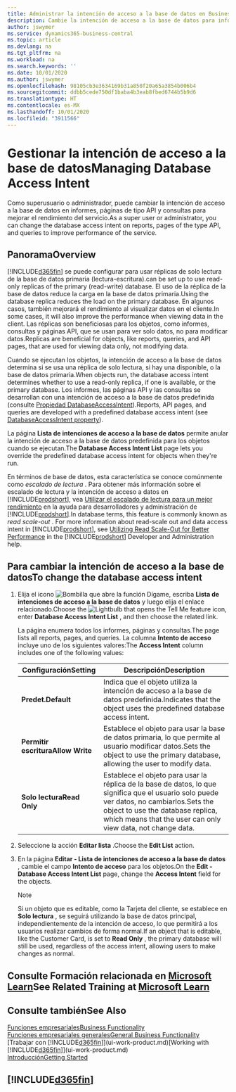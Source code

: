 ```yaml
---
title: Administrar la intención de acceso a la base de datos en Business Central | Microsoft Docs
description: Cambie la intención de acceso a la base de datos para informes, páginas API y consultas.
author: jswymer
ms.service: dynamics365-business-central
ms.topic: article
ms.devlang: na
ms.tgt_pltfrm: na
ms.workload: na
ms.search.keywords: ''
ms.date: 10/01/2020
ms.author: jswymer
ms.openlocfilehash: 98105cb3e3634169b31a850f20a65a3854b006b4
ms.sourcegitcommit: ddbb5cede750df1baba4b3eab8fbed6744b5b9d6
ms.translationtype: HT
ms.contentlocale: es-MX
ms.lasthandoff: 10/01/2020
ms.locfileid: "3911566"
---
```

# <a name="managing-database-access-intent"></a><span data-ttu-id="5ff5d-103">Gestionar la intención de acceso a la base de datos</span><span class="sxs-lookup"><span data-stu-id="5ff5d-103">Managing Database Access Intent</span></span> 

<span data-ttu-id="5ff5d-104">Como superusuario o administrador, puede cambiar la intención de acceso a la base de datos en informes, páginas de tipo API y consultas para mejorar el rendimiento del servicio.</span><span class="sxs-lookup"><span data-stu-id="5ff5d-104">As a super user or administrator, you can change the database access intent on reports, pages of the type API, and queries to improve performance of the service.</span></span>

## <a name="overview"></a><span data-ttu-id="5ff5d-105">Panorama</span><span class="sxs-lookup"><span data-stu-id="5ff5d-105">Overview</span></span>

[!INCLUDE[d365fin](includes/d365fin_md.md)] <span data-ttu-id="5ff5d-106">se puede configurar para usar réplicas de solo lectura de la base de datos primaria (lectura-escritura).</span><span class="sxs-lookup"><span data-stu-id="5ff5d-106">can be set up to use read-only replicas of the primary (read-write) database.</span></span> <span data-ttu-id="5ff5d-107">El uso de la réplica de la base de datos reduce la carga en la base de datos primaria.</span><span class="sxs-lookup"><span data-stu-id="5ff5d-107">Using the database replica reduces the load on the primary database.</span></span> <span data-ttu-id="5ff5d-108">En algunos casos, también mejorará el rendimiento al visualizar datos en el cliente.</span><span class="sxs-lookup"><span data-stu-id="5ff5d-108">In some cases, it will also improve the performance when viewing data in the client.</span></span> <span data-ttu-id="5ff5d-109">Las réplicas son beneficiosas para los objetos, como informes, consultas y páginas API, que se usan para ver solo datos, no para modificar datos.</span><span class="sxs-lookup"><span data-stu-id="5ff5d-109">Replicas are beneficial for objects, like reports, queries, and API pages, that are used for viewing data only, not modifying data.</span></span>

<span data-ttu-id="5ff5d-110">Cuando se ejecutan los objetos, la intención de acceso a la base de datos determina si se usa una réplica de solo lectura, si hay una disponible, o la base de datos primaria.</span><span class="sxs-lookup"><span data-stu-id="5ff5d-110">When objects run, the database access intent determines whether to use a read-only replica, if one is available, or the primary database.</span></span> <span data-ttu-id="5ff5d-111">Los informes, las páginas API y las consultas se desarrollan con una intención de acceso a la base de datos predefinida (consulte [Propiedad DatabaseAccessIntent](/dynamics365/business-central/dev-itpro/developer/properties/devenv-dataaccessintent-property)).</span><span class="sxs-lookup"><span data-stu-id="5ff5d-111">Reports, API pages, and queries are developed with a predefined database access intent (see [DatabaseAccessIntent property](/dynamics365/business-central/dev-itpro/developer/properties/devenv-dataaccessintent-property)).</span></span>

<span data-ttu-id="5ff5d-112">La página **Lista de intenciones de acceso a la base de datos** permite anular la intención de acceso a la base de datos predefinida para los objetos cuando se ejecutan.</span><span class="sxs-lookup"><span data-stu-id="5ff5d-112">The **Database Access Intent List** page lets you override the predefined database access intent for objects when they're run.</span></span>

<span data-ttu-id="5ff5d-113">En términos de base de datos, esta característica se conoce comúnmente como *escalado de lectura* . Para obtener más información sobre el escalado de lectura y la intención de acceso a datos en [!INCLUDE[prodshort](includes/prodshort.md)], vea [Utilizar el escalado de lectura para un mejor rendimiento](/dynamics365/business-central/dev-itpro/administration/database-read-scale-out-overview) en la ayuda para desarrolladores y administración de [!INCLUDE[prodshort](includes/prodshort.md)].</span><span class="sxs-lookup"><span data-stu-id="5ff5d-113">In database terms, this feature is commonly known as *read scale-out* . For more information about read-scale out and data access intent in [!INCLUDE[prodshort](includes/prodshort.md)], see [Utilizing Read Scale-Out for Better Performance](/dynamics365/business-central/dev-itpro/administration/database-read-scale-out-overview) in the [!INCLUDE[prodshort](includes/prodshort.md)] Developer and Administration help.</span></span>

## <a name="to-change-the-database-access-intent"></a><span data-ttu-id="5ff5d-114">Para cambiar la intención de acceso a la base de datos</span><span class="sxs-lookup"><span data-stu-id="5ff5d-114">To change the database access intent</span></span>

1. <span data-ttu-id="5ff5d-115">Elija el icono ![Bombilla que abre la función Dígame](media/ui-search/search_small.png "Dígame qué desea hacer"), escriba **Lista de intenciones de acceso a la base de datos** y luego elija el enlace relacionado.</span><span class="sxs-lookup"><span data-stu-id="5ff5d-115">Choose the ![Lightbulb that opens the Tell Me feature](media/ui-search/search_small.png "Tell me what you want to do") icon, enter **Database Access Intent List** , and then choose the related link.</span></span>

    <span data-ttu-id="5ff5d-116">La página enumera todos los informes, páginas y consultas.</span><span class="sxs-lookup"><span data-stu-id="5ff5d-116">The page lists all reports, pages, and queries.</span></span> <span data-ttu-id="5ff5d-117">La columna **Intento de acceso** incluye uno de los siguientes valores:</span><span class="sxs-lookup"><span data-stu-id="5ff5d-117">The **Access Intent** column includes one of the following values:</span></span>

    |<span data-ttu-id="5ff5d-118">**Configuración**</span><span class="sxs-lookup"><span data-stu-id="5ff5d-118">**Setting**</span></span>|<span data-ttu-id="5ff5d-119">**Descripción**</span><span class="sxs-lookup"><span data-stu-id="5ff5d-119">**Description**</span></span>|  
    |------------|-------------|  
    |<span data-ttu-id="5ff5d-120">**Predet.**</span><span class="sxs-lookup"><span data-stu-id="5ff5d-120">**Default**</span></span>|<span data-ttu-id="5ff5d-121">Indica que el objeto utiliza la intención de acceso a la base de datos predefinida.</span><span class="sxs-lookup"><span data-stu-id="5ff5d-121">Indicates that the object uses the predefined database access intent.</span></span>|
    |<span data-ttu-id="5ff5d-122">**Permitir escritura**</span><span class="sxs-lookup"><span data-stu-id="5ff5d-122">**Allow Write**</span></span>|<span data-ttu-id="5ff5d-123">Establece el objeto para usar la base de datos primaria, lo que permite al usuario modificar datos.</span><span class="sxs-lookup"><span data-stu-id="5ff5d-123">Sets the object to use the primary database, allowing the user to modify data.</span></span>|
    |<span data-ttu-id="5ff5d-124">**Solo lectura**</span><span class="sxs-lookup"><span data-stu-id="5ff5d-124">**Read Only**</span></span>|<span data-ttu-id="5ff5d-125">Establece el objeto para usar la réplica de la base de datos, lo que significa que el usuario solo puede ver datos, no cambiarlos.</span><span class="sxs-lookup"><span data-stu-id="5ff5d-125">Sets the object to use the database replica, which means that the user can only view data, not change data.</span></span>|

2. <span data-ttu-id="5ff5d-126">Seleccione la acción **Editar lista** .</span><span class="sxs-lookup"><span data-stu-id="5ff5d-126">Choose the **Edit List** action.</span></span>

3. <span data-ttu-id="5ff5d-127">En la página **Editar - Lista de intenciones de acceso a la base de datos** , cambie el campo **Intento de acceso** para los objetos.</span><span class="sxs-lookup"><span data-stu-id="5ff5d-127">On the **Edit - Database Access Intent List** page, change the **Access Intent** field for the objects.</span></span>

    > [!NOTE]
    > <span data-ttu-id="5ff5d-128">Si un objeto que es editable, como la Tarjeta del cliente, se establece en **Solo lectura** , se seguirá utilizando la base de datos principal, independientemente de la intención de acceso, lo que permitirá a los usuarios realizar cambios de forma normal.</span><span class="sxs-lookup"><span data-stu-id="5ff5d-128">If an object that is editable, like the Customer Card, is set to **Read Only** , the primary database will still be used, regardless of the access intent, allowing users to make changes as normal.</span></span>

## <a name="see-related-training-at-microsoft-learn"></a><span data-ttu-id="5ff5d-129">Consulte Formación relacionada en [Microsoft Learn](/learn/paths/deploy-configure-dynamics-365-business-central/)</span><span class="sxs-lookup"><span data-stu-id="5ff5d-129">See Related Training at [Microsoft Learn](/learn/paths/deploy-configure-dynamics-365-business-central/)</span></span>

## <a name="see-also"></a><span data-ttu-id="5ff5d-130">Consulte también</span><span class="sxs-lookup"><span data-stu-id="5ff5d-130">See Also</span></span>
[<span data-ttu-id="5ff5d-131">Funciones empresariales</span><span class="sxs-lookup"><span data-stu-id="5ff5d-131">Business Functionality</span></span>](across-business-functionality.md)  
[<span data-ttu-id="5ff5d-132">Funciones empresariales generales</span><span class="sxs-lookup"><span data-stu-id="5ff5d-132">General Business Functionality</span></span>](ui-across-business-areas.md)  
<span data-ttu-id="5ff5d-133">[Trabajar con [!INCLUDE[d365fin](includes/d365fin_md.md)]](ui-work-product.md)</span><span class="sxs-lookup"><span data-stu-id="5ff5d-133">[Working with [!INCLUDE[d365fin](includes/d365fin_md.md)]](ui-work-product.md)</span></span>  
[<span data-ttu-id="5ff5d-134">Introducción</span><span class="sxs-lookup"><span data-stu-id="5ff5d-134">Getting Started</span></span>](product-get-started.md)    

## [!INCLUDE[d365fin](includes/free_trial_md.md)]  
